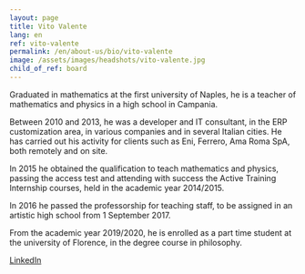 ```yaml
---
layout: page
title: Vito Valente
lang: en
ref: vito-valente
permalink: /en/about-us/bio/vito-valente
image: /assets/images/headshots/vito-valente.jpg
child_of_ref: board
---
```


Graduated in mathematics at the first university of Naples, he is a teacher of mathematics and physics in a high school in Campania.

Between 2010 and 2013, he was a developer and IT consultant, in the ERP customization area, in various companies and in several Italian cities. He has carried out his activity for clients such as Eni, Ferrero, Ama Roma SpA, both remotely and on site.

In 2015 he obtained the qualification to teach mathematics and physics, passing the access test and attending with success the Active Training Internship courses, held in the academic year 2014/2015.

In 2016 he passed the professorship for teaching staff, to be assigned in an artistic high school from 1 September 2017.

From the academic year 2019/2020, he is enrolled as a part time student at the university of Florence, in the degree course in philosophy.

[LinkedIn](https://www.linkedin.com/in/vito-valente-9687875a/)
